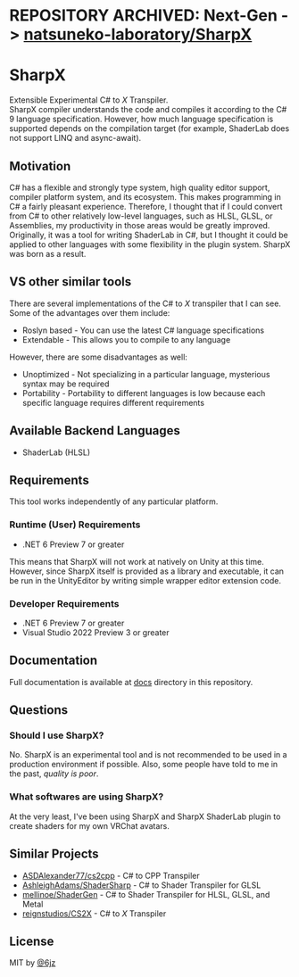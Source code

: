 # REPOSITORY ARCHIVED: Next-Gen -> [natsuneko-laboratory/SharpX](https://github.com/natsuneko-laboratory/SharpX)

# SharpX

Extensible Experimental C# to _X_ Transpiler.  
SharpX compiler understands the code and compiles it according to the C# 9 language specification.
However, how much language specification is supported depends on the compilation target (for example, ShaderLab does not support LINQ and async-await).

## Motivation

C# has a flexible and strongly type system, high quality editor support, compiler platform system, and its ecosystem.
This makes programming in C# a fairly pleasant experience.
Therefore, I thought that if I could convert from C# to other relatively low-level languages, such as HLSL, GLSL, or Assemblies, my productivity in those areas would be greatly improved.
Originally, it was a tool for writing ShaderLab in C#, but I thought it could be applied to other languages with some flexibility in the plugin system.
SharpX was born as a result.

## VS other similar tools

There are several implementations of the C# to _X_ transpiler that I can see.
Some of the advantages over them include:

- Roslyn based - You can use the latest C# language specifications
- Extendable - This allows you to compile to any language

However, there are some disadvantages as well:

- Unoptimized - Not specializing in a particular language, mysterious syntax may be required
- Portability - Portability to different languages is low because each specific language requires different requirements

## Available Backend Languages

- ShaderLab (HLSL)

## Requirements

This tool works independently of any particular platform.

### Runtime (User) Requirements

- .NET 6 Preview 7 or greater

This means that SharpX will not work at natively on Unity at this time.
However, since SharpX itself is provided as a library and executable, it can be run in the UnityEditor by writing simple wrapper editor extension code.

### Developer Requirements

- .NET 6 Preview 7 or greater
- Visual Studio 2022 Preview 3 or greater

## Documentation

Full documentation is available at [docs](./docs) directory in this repository.

## Questions

### Should I use SharpX?

No.
SharpX is an experimental tool and is not recommended to be used in a production environment if possible.
Also, some people have told to me in the past, _quality is poor_.

### What softwares are using SharpX?

At the very least, I've been using SharpX and SharpX ShaderLab plugin to create shaders for my own VRChat avatars.

## Similar Projects

- [ASDAlexander77/cs2cpp](https://github.com/ASDAlexander77/cs2cpp) - C# to CPP Transpiler
- [AshleighAdams/ShaderSharp](https://github.com/AshleighAdams/ShaderSharp) - C# to Shader Transpiler for GLSL
- [mellinoe/ShaderGen](https://github.com/mellinoe/ShaderGen) - C# to Shader Transpiler for HLSL, GLSL, and Metal
- [reignstudios/CS2X](https://github.com/reignstudios/CS2X) - C# to _X_ Transpiler

## License

MIT by [@6jz](https://twitter.com/6jz)
